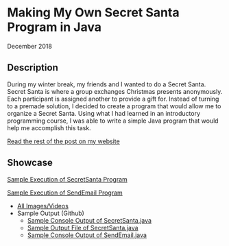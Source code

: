 # Making My Own Secret Santa Program in Java 
December 2018

## Description
During my winter break, my friends and I wanted to do a Secret Santa. Secret Santa is where a group exchanges Christmas presents anonymously. Each participant is assigned another to provide a gift for. Instead of turning to a premade solution, I decided to create a program that would allow me to organize a Secret Santa. Using what I had learned in an introductory programming course, I was able to write a simple Java program that would help me accomplish this task.

[Read the rest of the post on my website](https://ivanxtan.com/posts/O3sYx0/making-my-own-secret-santa-program-in-java/)

## Showcase

[Sample Execution of SecretSanta Program](https://i.imgur.com/OKM11BR.mp4)

[Sample Execution of SendEmail Program](https://i.imgur.com/G2wXmpf.mp4)

- [All Images/Videos](https://imgur.com/a/Mly1MLx)
- Sample Output (Github)
  - [Sample Console Output of SecretSanta.java](https://raw.githubusercontent.com/ivanxtan/Secret-Santa/master/sample-output/SecretSanta-sample-output.txt)
  - [Sample Output File of SecretSanta.java](https://raw.githubusercontent.com/ivanxtan/Secret-Santa/master/sample-output/out.txt)
  - [Sample Console Output of SendEmail.java](https://raw.githubusercontent.com/ivanxtan/Secret-Santa/master/sample-output/SendEmail-sample-output.txt)
